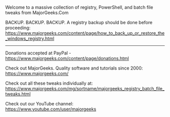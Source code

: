 Welcome to a massive collection of registry, PowerShell, and batch file tweaks from MajorGeeks.Com

BACKUP. BACKUP. BACKUP. A registry backup should be done before proceeding:
https://www.majorgeeks.com/content/page/how_to_back_up_or_restore_the_windows_registry.html

-------------------------------------------------------------------------------------------------------------
Donations accepted at PayPal - https://www.majorgeeks.com/content/page/donations.html

Check out MajorGeeks. Quality software and tutorials since 2000:
https://www.majorgeeks.com/

Check out all these tweaks individually at:
https://www.majorgeeks.com/mg/sortname/majorgeeks_registry_batch_file_tweaks.html

Check out our YouTube channel:
https://www.youtube.com/user/majorgeeks